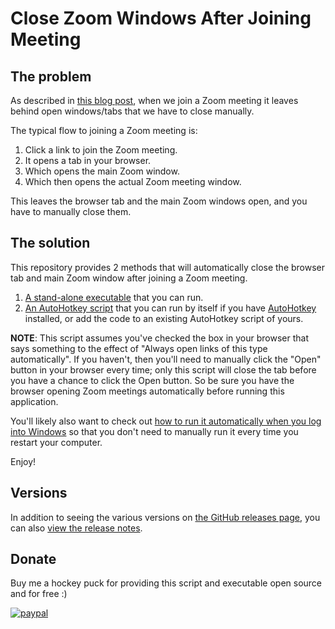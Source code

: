 # Close Zoom Windows After Joining Meeting

## The problem

As described in [this blog post](https://blog.danskingdom.com/Close-those-superfluous-Zoom-windows-automatically/), when we join a Zoom meeting it leaves behind open windows/tabs that we have to close manually.

The typical flow to joining a Zoom meeting is:

1. Click a link to join the Zoom meeting.
1. It opens a tab in your browser.
1. Which opens the main Zoom window.
1. Which then opens the actual Zoom meeting window.

This leaves the browser tab and the main Zoom windows open, and you have to manually close them.

## The solution

This repository provides 2 methods that will automatically close the browser tab and main Zoom window after joining a Zoom meeting.

1. [A stand-alone executable](https://github.com/deadlydog/CloseZoomWindowsAfterJoiningMeeting/releases) that you can run.
1. [An AutoHotkey script](src/CloseZoomWindowsAfterJoiningMeeting.ahk) that you can run by itself if you have [AutoHotkey](https://www.autohotkey.com) installed, or add the code to an existing AutoHotkey script of yours.

__NOTE__: This script assumes you've checked the box in your browser that says something to the effect of "Always open links of this type automatically".
If you haven't, then you'll need to manually click the "Open" button in your browser every time; only this script will close the tab before you have a chance to click the Open button.
So be sure you have the browser opening Zoom meetings automatically before running this application.

You'll likely also want to check out [how to run it automatically when you log into Windows](/Get-up-and-running-with-AutoHotkey/#run-scripts-automatically-at-startup) so that you don't need to manually run it every time you restart your computer.

Enjoy!

## Versions

In addition to seeing the various versions on [the GitHub releases page](https://github.com/deadlydog/CloseZoomWindowsAfterJoiningMeeting/releases), you can also [view the release notes](ReleaseNotes.md).

## Donate

Buy me a hockey puck for providing this script and executable open source and for free :)

[![paypal](https://www.paypalobjects.com/en_US/i/btn/btn_donateCC_LG.gif)](https://www.paypal.me/deadlydogDan/5USD)
